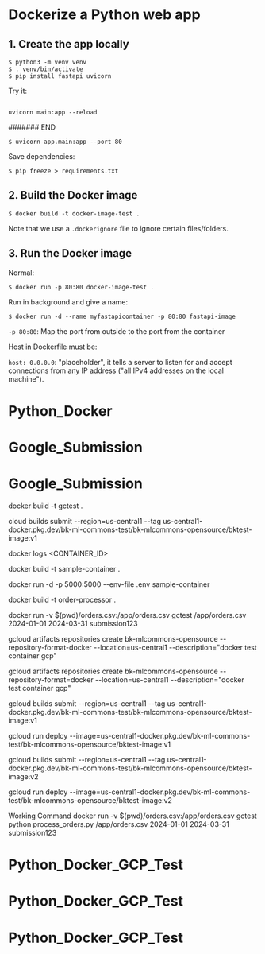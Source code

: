 # Dockerize a Python web app

## 1. Create the app locally 

```console
$ python3 -m venv venv
$ . venv/bin/activate
$ pip install fastapi uvicorn
```

Try it:

```console

uvicorn main:app --reload
```




####### END


```console
$ uvicorn app.main:app --port 80
```

Save dependencies:

```console
$ pip freeze > requirements.txt
```

## 2. Build the Docker image

```console
$ docker build -t docker-image-test . 
```

Note that we use a `.dockerignore` file to ignore certain files/folders.

## 3. Run the Docker image

Normal:

```console
$ docker run -p 80:80 docker-image-test . 
```

Run in background and give a name:

```console
$ docker run -d --name myfastapicontainer -p 80:80 fastapi-image
```

`-p 80:80`: Map the port from outside to the port from the container

Host in Dockerfile must be:

`host: 0.0.0.0`: "placeholder", it tells a server to listen for and accept connections from any IP address ("all IPv4 addresses on the local machine").
# Python_Docker
# Google_Submission
# Google_Submission



docker build -t gctest .

cloud builds submit --region=us-central1 --tag us-central1-docker.pkg.dev/bk-ml-commons-test/bk-mlcommons-opensource/bktest-image:v1



docker logs <CONTAINER_ID>

docker build -t sample-container .

docker run -d -p 5000:5000 --env-file .env  sample-container


docker build -t order-processor .


docker run -v $(pwd)/orders.csv:/app/orders.csv gctest /app/orders.csv 2024-01-01 2024-03-31 submission123



gcloud artifacts repositories create bk-mlcommons-opensource --repository-format-docker --location=us-central1 --description="docker test container gcp"

gcloud artifacts repositories create bk-mlcommons-opensource --repository-format=docker --location=us-central1 --description="docker test container gcp"


gcloud builds submit --region=us-central1 --tag us-central1-docker.pkg.dev/bk-ml-commons-test/bk-mlcommons-opensource/bktest-image:v1

gcloud run deploy --image=us-central1-docker.pkg.dev/bk-ml-commons-test/bk-mlcommons-opensource/bktest-image:v1


gcloud builds submit --region=us-central1 --tag us-central1-docker.pkg.dev/bk-ml-commons-test/bk-mlcommons-opensource/bktest-image:v2

gcloud run deploy --image=us-central1-docker.pkg.dev/bk-ml-commons-test/bk-mlcommons-opensource/bktest-image:v2


Working Command
docker run -v $(pwd)/orders.csv:/app/orders.csv gctest python process_orders.py /app/orders.csv 2024-01-01 2024-03-31 submission123
# Python_Docker_GCP_Test
# Python_Docker_GCP_Test
# Python_Docker_GCP_Test
